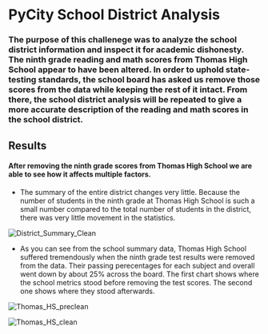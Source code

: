 # PyCity School District Analysis

### The purpose of this challenege was to analyze the school district information and inspect it for academic dishonesty. The ninth grade reading and math scores from Thomas High School appear to have been altered. In order to uphold state-testing standards, the school board has asked us remove those scores from the data while keeping the rest of it intact. From there, the school district analysis will be repeated to give a more accurate description of the reading and math scores in the school district.

## Results

#### After removing the ninth grade scores from Thomas High School we are able to see how it affects multiple factors.

- The summary of the entire district changes very little. Because the number of students in the ninth grade at Thomas High School is such a small number compared to the total number of students in the district, there was very little movement in the statistics.

![District_Summary_Clean](https://user-images.githubusercontent.com/81929616/118413223-29445780-b66c-11eb-8d51-60e74d65e586.PNG)

- As you can see from the school summary data, Thomas High School suffered tremendously when the ninth grade test results were removed from the data. Their passing perecentages for each subject and overall went down by about 25% across the board. The first chart shows where the school metrics stood before removing the test scores. The second one shows where they stood afterwards. 

![Thomas_HS_preclean](https://user-images.githubusercontent.com/81929616/118413470-7c6ada00-b66d-11eb-8340-01c3849df1fc.PNG)

![Thomas_HS_clean](https://user-images.githubusercontent.com/81929616/118413439-55140d00-b66d-11eb-8fe6-862757c9033d.PNG)
